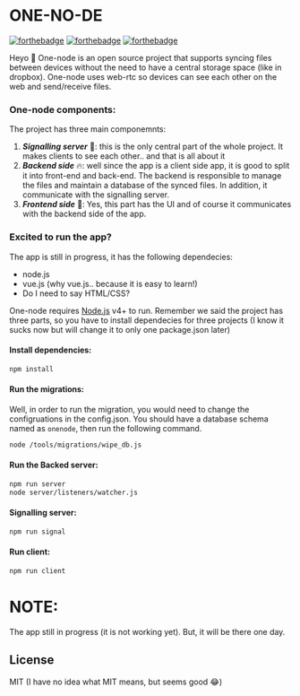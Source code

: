 # ONE-NO-DE

[![forthebadge](https://forthebadge.com/images/badges/uses-js.svg)](https://forthebadge.com) [![forthebadge](https://forthebadge.com/images/badges/made-with-vue.svg)](https://forthebadge.com) [![forthebadge](https://forthebadge.com/images/badges/built-with-love.svg)](https://forthebadge.com)

Heyo 👋
One-node is an open source project that supports syncing files between devices without the need to have a central storage space (like in dropbox). One-node uses web-rtc so devices can see each other on the web and send/receive files.

### One-node components:

The project has three main componemnts:

1. **_Signalling server_** 🤖: this is the only central part of the whole project. It makes clients to see each other.. and that is all about it
2. **_Backend side_** 🔥: well since the app is a client side app, it is good to split it into front-end and back-end. The backend is responsible to manage the files and maintain a database of the synced files. In addition, it communicate with the signalling server.
3. **_Frontend side_** 🐥: Yes, this part has the UI and of course it communicates with the backend side of the app.

### Excited to run the app?

The app is still in progress, it has the following dependecies:

- node.js
- vue.js (why vue.js.. because it is easy to learn!)
- Do I need to say HTML/CSS?

One-node requires [Node.js](https://nodejs.org/) v4+ to run. Remember we said the project has three parts, so you have to install dependecies for three projects (I know it sucks now but will change it to only one package.json later)

#### Install dependencies:

```sh
npm install
```

#### Run the migrations:

Well, in order to run the migration, you would need to change the configruations in the config.json. You should have a database schema named as `onenode`, then run the following command.

```sh
node /tools/migrations/wipe_db.js
```

#### Run the Backed server:

```sh
npm run server
node server/listeners/watcher.js
```

#### Signalling server:

```sh
npm run signal
```

#### Run client:

```sh
npm run client
```

# NOTE:

The app still in progress (it is not working yet). But, it will be there one day.

## License

MIT (I have no idea what MIT means, but seems good 😂)
